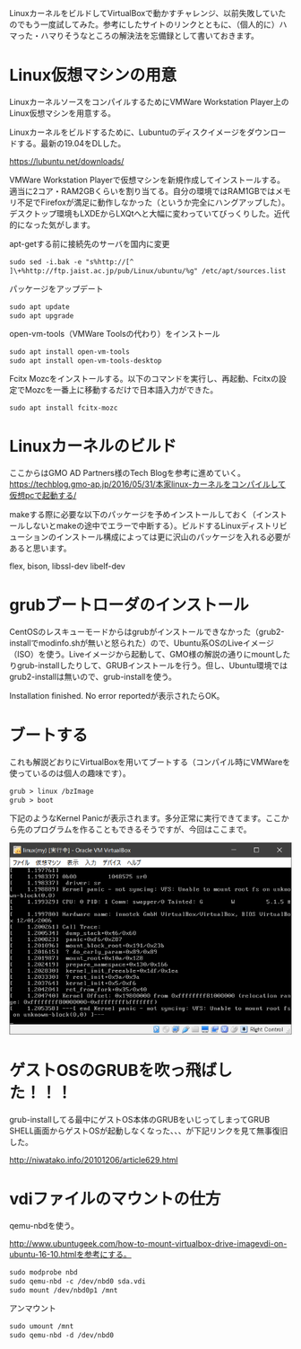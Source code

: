 <!--
{
    "title": "LinuxのカーネルをビルドしてVirtualBoxで動かしてみた",
    "date": "2019-06-01",
    "description": "GMO AD Partners様の記事を参考にカーネルをビルドしてみました。ちょっとした忘備録です。"
}
-->

LinuxカーネルをビルドしてVirtualBoxで動かすチャレンジ、以前失敗していたのでもう一度試してみた。参考にしたサイトのリンクとともに、（個人的に）ハマった・ハマりそうなところの解決法を忘備録として書いておきます。

# Linux仮想マシンの用意

LinuxカーネルソースをコンパイルするためにVMWare Workstation Player上のLinux仮想マシンを用意する。

Linuxカーネルをビルドするために、Lubuntuのディスクイメージをダウンロードする。最新の19.04をDLした。

https://lubuntu.net/downloads/

VMWare Workstation Playerで仮想マシンを新規作成してインストールする。適当に2コア・RAM2GBくらいを割り当てる。自分の環境ではRAM1GBではメモリ不足でFirefoxが満足に動作しなかった（というか完全にハングアップした）。
デスクトップ環境もLXDEからLXQtへと大幅に変わっていてびっくりした。近代的になった気がします。

apt-getする前に接続先のサーバを国内に変更

```
sudo sed -i.bak -e "s%http://[^ ]\+%http://ftp.jaist.ac.jp/pub/Linux/ubuntu/%g" /etc/apt/sources.list
```

パッケージをアップデート

```
sudo apt update
sudo apt upgrade
```

open-vm-tools（VMWare Toolsの代わり）をインストール

```
sudo apt install open-vm-tools
sudo apt install open-vm-tools-desktop
```

Fcitx Mozcをインストールする。以下のコマンドを実行し、再起動、Fcitxの設定でMozcを一番上に移動するだけで日本語入力ができた。

```
sudo apt install fcitx-mozc
```

# Linuxカーネルのビルド

ここからはGMO AD Partners様のTech Blogを参考に進めていく。
https://techblog.gmo-ap.jp/2016/05/31/本家linux-カーネルをコンパイルして仮想pcで起動する/

makeする際に必要な以下のパッケージを予めインストールしておく（インストールしないとmakeの途中でエラーで中断する）。ビルドするLinuxディストリビューションのインストール構成によっては更に沢山のパッケージを入れる必要があると思います。

flex, bison, libssl-dev libelf-dev 

# grubブートローダのインストール

CentOSのレスキューモードからはgrubがインストールできなかった（grub2-installでmodinfo.shが無いと怒られた）ので、Ubuntu系OSのLiveイメージ（ISO）を使う。Liveイメージから起動して、GMO様の解説の通りにmountしたりgrub-installしたりして、GRUBインストールを行う。但し、Ubuntu環境ではgrub2-installは無いので、grub-installを使う。

Installation finished. No error reportedが表示されたらOK。

# ブートする

これも解説どおりにVirtualBoxを用いてブートする（コンパイル時にVMWareを使っているのは個人の趣味です）。

```
grub > linux /bzImage
grub > boot
```

下記のようなKernel Panicが表示されます。多分正常に実行できてます。ここから先のプログラムを作ることもできるそうですが、今回はここまで。

![カーネルパニック](./images/01/linuxKernelPanic.PNG)

# ゲストOSのGRUBを吹っ飛ばした！！！

grub-installしてる最中にゲストOS本体のGRUBをいじってしまってGRUB SHELL画面からゲストOSが起動しなくなった、、、が下記リンクを見て無事復旧した。

http://niwatako.info/20101206/article629.html

# vdiファイルのマウントの仕方

qemu-nbdを使う。

http://www.ubuntugeek.com/how-to-mount-virtualbox-drive-imagevdi-on-ubuntu-16-10.htmlを参考にする。

```
sudo modprobe nbd
sudo qemu-nbd -c /dev/nbd0 sda.vdi
sudo mount /dev/nbd0p1 /mnt
```

アンマウント

```
sudo umount /mnt
sudo qemu-nbd -d /dev/nbd0
```
